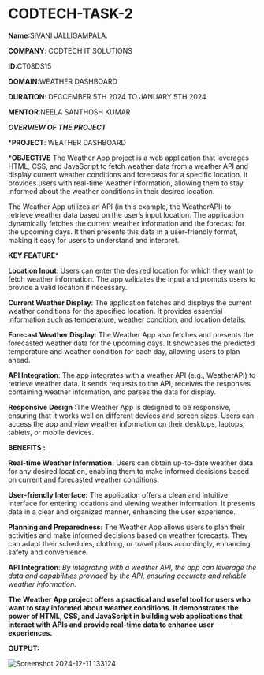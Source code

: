 # CODTECH-TASK-2

**Name**:SIVANI JALLIGAMPALA.

**COMPANY**: CODTECH IT SOLUTIONS

**ID**:CT08DS15

**DOMAIN**:WEATHER DASHBOARD 

**DURATION**: DECCEMBER 5TH 2024 TO JANUARY 5TH 2024

**MENTOR**:NEELA SANTHOSH KUMAR


***OVERVIEW OF THE PROJECT***


***PROJECT**: WEATHER DASHBOARD
 
 ***OBJECTIVE**
 The Weather App project is a web application that leverages HTML, CSS, and JavaScript to fetch weather data from a weather API and display current weather conditions and forecasts for a specific location. It provides users with real-time weather information, allowing them to stay informed about the weather conditions in their desired location.

The Weather App utilizes an API (in this example, the WeatherAPI) to retrieve weather data based on the user’s input location. The application dynamically fetches the current weather information and the forecast for the upcoming days. It then presents this data in a user-friendly format, making it easy for users to understand and interpret.

**KEY FEATURE***

**Location Input**: Users can enter the desired location for which they want to fetch weather information. The app validates the input and prompts users to provide a valid location if necessary.

**Current Weather Display**: The application fetches and displays the current weather conditions for the specified location. It provides essential information such as temperature, weather condition, and location details.

**Forecast Weather Display**: The Weather App also fetches and presents the forecasted weather data for the upcoming days. It showcases the predicted temperature and weather condition for each day, allowing users to plan ahead.

**API Integration**: The app integrates with a weather API (e.g., WeatherAPI) to retrieve weather data. It sends requests to the API, receives the responses containing weather information, and parses the data for display.

**Responsive Design** :The Weather App is designed to be responsive, ensuring that it works well on different devices and screen sizes. Users can access the app and view weather information on their desktops, laptops, tablets, or mobile devices.

****BENEFITS  :****

****Real-time Weather Information:**** Users can obtain up-to-date weather data for any desired location, enabling them to make informed decisions based on current and forecasted weather conditions.

****User-friendly Interface:**** The application offers a clean and intuitive interface for entering locations and viewing weather information. It presents data in a clear and organized manner, enhancing the user experience.

****Planning and Preparedness:**** The Weather App allows users to plan their activities and make informed decisions based on weather forecasts. They can adapt their schedules, clothing, or travel plans accordingly, enhancing safety and convenience.

****API Integration****: *By integrating with a weather API, the app can leverage the data and capabilities provided by the API, ensuring accurate and reliable weather information.*

****The Weather App project offers a practical and useful tool for users who want to stay informed about weather conditions. It demonstrates the power of HTML, CSS, and JavaScript in building web applications that interact with APIs and provide real-time data to enhance user experiences.****


****OUTPUT:****





![Screenshot 2024-12-11 133124](https://github.com/user-attachments/assets/cd8c4d84-b4a9-4ead-8b70-38e9b806d694)




 
